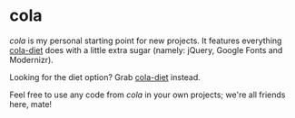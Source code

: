 # cola

_cola_ is my personal starting point for new projects. It features everything [cola-diet](https://github.com/adamduckett/cola-diet.git) does with a little extra sugar (namely: jQuery, Google Fonts and Modernizr).

Looking for the diet option? Grab [cola-diet](https://github.com/adamduckett/cola-diet.git) instead.

Feel free to use any code from _cola_ in your own projects; we're all friends here, mate!